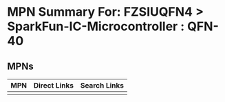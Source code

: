 



# MPN Summary For: FZSIUQFN4 > SparkFun-IC-Microcontroller : QFN-40

## MPNs
  

|MPN|Direct Links|Search Links|
| :--- | :--- | :--- |
||||
